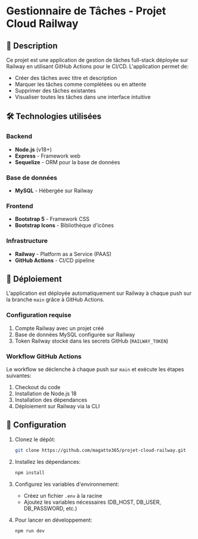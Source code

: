# Gestionnaire de Tâches - Projet Cloud Railway


## 📝 Description

Ce projet est une application de gestion de tâches full-stack déployée sur Railway en utilisant GitHub Actions pour le CI/CD. L'application permet de:

- Créer des tâches avec titre et description
- Marquer les tâches comme complétées ou en attente
- Supprimer des tâches existantes
- Visualiser toutes les tâches dans une interface intuitive

## 🛠️ Technologies utilisées

### Backend
- **Node.js** (v18+)
- **Express** - Framework web
- **Sequelize** - ORM pour la base de données

### Base de données
- **MySQL** - Hébergée sur Railway

### Frontend
- **Bootstrap 5** - Framework CSS
- **Bootstrap Icons** - Bibliothèque d'icônes

### Infrastructure
- **Railway** - Platform as a Service (PAAS)
- **GitHub Actions** - CI/CD pipeline

## 🚀 Déploiement

L'application est déployée automatiquement sur Railway à chaque push sur la branche `main` grâce à GitHub Actions.

### Configuration requise
1. Compte Railway avec un projet créé
2. Base de données MySQL configurée sur Railway
3. Token Railway stocké dans les secrets GitHub (`RAILWAY_TOKEN`)

### Workflow GitHub Actions
Le workflow se déclenche à chaque push sur `main` et exécute les étapes suivantes:
1. Checkout du code
2. Installation de Node.js 18
3. Installation des dépendances
4. Déploiement sur Railway via la CLI


## 🔧 Configuration

1. Clonez le dépôt:
   ```bash
   git clone https://github.com/magatte365/projet-cloud-railway.git
   ```

2. Installez les dépendances:
   ```bash
   npm install
   ```

3. Configurez les variables d'environnement:
   - Créez un fichier `.env` à la racine
   - Ajoutez les variables nécessaires (DB_HOST, DB_USER, DB_PASSWORD, etc.)

4. Pour lancer en développement:
   ```bash
   npm run dev
   ```
